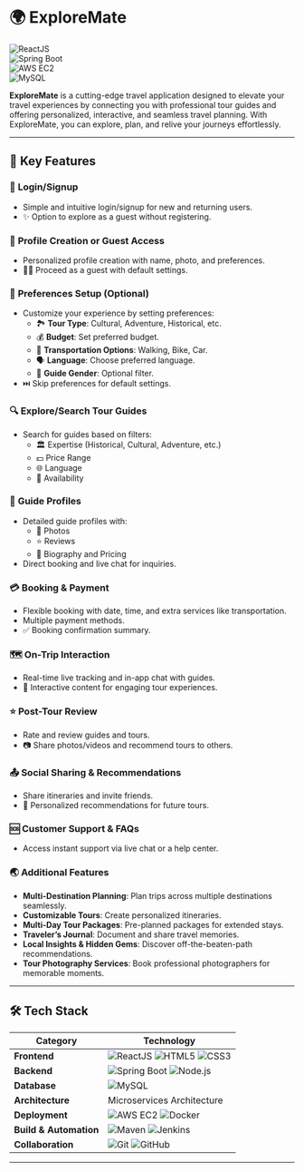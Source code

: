 # 🌍 **ExploreMate**   
![ReactJS](https://img.shields.io/badge/Frontend-ReactJS-blue)  
![Spring Boot](https://img.shields.io/badge/Backend-Spring%20Boot-green)  
![AWS EC2](https://img.shields.io/badge/Deployment-AWS%20EC2-orange)  
![MySQL](https://img.shields.io/badge/Database-MySQL-yellow)    

**ExploreMate** is a cutting-edge travel application designed to elevate your travel experiences by connecting you with professional tour guides and offering personalized, interactive, and seamless travel planning. With ExploreMate, you can explore, plan, and relive your journeys effortlessly.  

---

## 🚀 **Key Features**  

### 🔐 **Login/Signup**  
- Simple and intuitive login/signup for new and returning users.  
- ✨ Option to explore as a guest without registering.  

### 👤 **Profile Creation or Guest Access**  
- Personalized profile creation with name, photo, and preferences.  
- 🚶‍♂️ Proceed as a guest with default settings.  

### 🎯 **Preferences Setup (Optional)**  
- Customize your experience by setting preferences:  
  - 🏞️ **Tour Type**: Cultural, Adventure, Historical, etc.  
  - 💰 **Budget**: Set preferred budget.  
  - 🚗 **Transportation Options**: Walking, Bike, Car.  
  - 🗣️ **Language**: Choose preferred language.  
  - 👥 **Guide Gender**: Optional filter.  
- ⏭️ Skip preferences for default settings.  

### 🔍 **Explore/Search Tour Guides**  
- Search for guides based on filters:  
  - 🏛️ Expertise (Historical, Cultural, Adventure, etc.)  
  - 💵 Price Range  
  - 🌐 Language  
  - 📅 Availability  

### 🧳 **Guide Profiles**  
- Detailed guide profiles with:  
  - 📸 Photos  
  - ⭐ Reviews  
  - 📝 Biography and Pricing  
- Direct booking and live chat for inquiries.  

### 💳 **Booking & Payment**  
- Flexible booking with date, time, and extra services like transportation.  
- Multiple payment methods.  
- ✅ Booking confirmation summary.  

### 🗺️ **On-Trip Interaction**  
- Real-time live tracking and in-app chat with guides.  
- 📜 Interactive content for engaging tour experiences.  

### ⭐ **Post-Tour Review**  
- Rate and review guides and tours.  
- 📷 Share photos/videos and recommend tours to others.  

### 📤 **Social Sharing & Recommendations**  
- Share itineraries and invite friends.  
- 🎯 Personalized recommendations for future tours.  

### 🆘 **Customer Support & FAQs**  
- Access instant support via live chat or a help center.  

### 🌏 **Additional Features**  
- **Multi-Destination Planning**: Plan trips across multiple destinations seamlessly.  
- **Customizable Tours**: Create personalized itineraries.  
- **Multi-Day Tour Packages**: Pre-planned packages for extended stays.  
- **Traveler’s Journal**: Document and share travel memories.  
- **Local Insights & Hidden Gems**: Discover off-the-beaten-path recommendations.  
- **Tour Photography Services**: Book professional photographers for memorable moments.  

---

## 🛠 **Tech Stack**  

| Category              | Technology                                                                                   |  
|-----------------------|-----------------------------------------------------------------------------------------------|  
| **Frontend**          | ![ReactJS](https://img.shields.io/badge/Frontend-ReactJS-blue) ![HTML5](https://img.shields.io/badge/HTML5-orange) ![CSS3](https://img.shields.io/badge/CSS3-blue) |  
| **Backend**           | ![Spring Boot](https://img.shields.io/badge/Backend-Spring%20Boot-green) ![Node.js](https://img.shields.io/badge/Node.js-green) |  
| **Database**          | ![MySQL](https://img.shields.io/badge/Database-MySQL-yellow) |  
| **Architecture**      | Microservices Architecture |  
| **Deployment**        | ![AWS EC2](https://img.shields.io/badge/Deployment-AWS%20EC2-orange) ![Docker](https://img.shields.io/badge/Docker-blue) |  
| **Build & Automation**| ![Maven](https://img.shields.io/badge/Maven-red) ![Jenkins](https://img.shields.io/badge/Jenkins-blue) |  
| **Collaboration**     | ![Git](https://img.shields.io/badge/Git-black) ![GitHub](https://img.shields.io/badge/GitHub-black) |  

---
